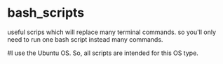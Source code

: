 # bash_scripts
useful scrips which will replace many terminal commands. so you'll only need to run one bash script instead many commands.

#I use the Ubuntu OS. So, all scripts are intended for this OS type.

